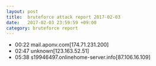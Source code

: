 ```yaml
---
layout: post
title:  bruteforce attack report 2017-02-03
date:   2017-02-03 23:59:59 +09:00
category: bruteforce report
---
```


* 00:22 mail.aponv.com[174.71.231.200]
* 02:47 unknown[123.163.52.51]
* 05:38 s19946497.onlinehome-server.info[87.106.16.109]
